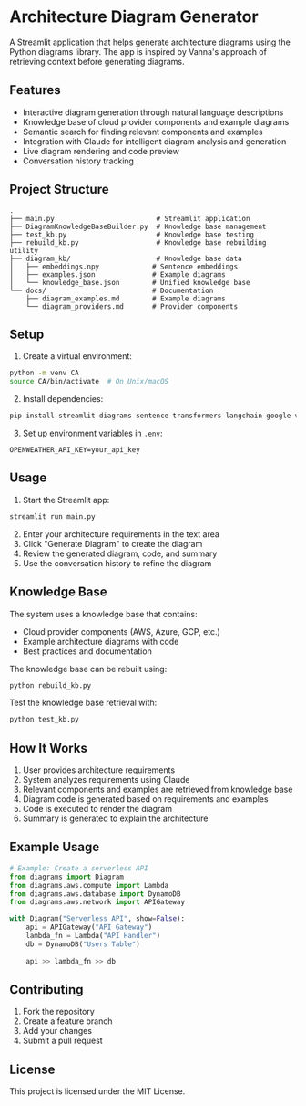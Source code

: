 # Architecture Diagram Generator

A Streamlit application that helps generate architecture diagrams using the Python diagrams library. The app is inspired by Vanna's approach of retrieving context before generating diagrams.

## Features

- Interactive diagram generation through natural language descriptions
- Knowledge base of cloud provider components and example diagrams
- Semantic search for finding relevant components and examples
- Integration with Claude for intelligent diagram analysis and generation
- Live diagram rendering and code preview
- Conversation history tracking

## Project Structure

```
.
├── main.py                         # Streamlit application
├── DiagramKnowledgeBaseBuilder.py  # Knowledge base management
├── test_kb.py                      # Knowledge base testing
├── rebuild_kb.py                   # Knowledge base rebuilding utility
├── diagram_kb/                     # Knowledge base data
│   ├── embeddings.npy             # Sentence embeddings
│   ├── examples.json              # Example diagrams
│   └── knowledge_base.json        # Unified knowledge base
└── docs/                          # Documentation
    ├── diagram_examples.md        # Example diagrams
    └── diagram_providers.md       # Provider components
```

## Setup

1. Create a virtual environment:
```bash
python -m venv CA
source CA/bin/activate  # On Unix/macOS
```

2. Install dependencies:
```bash
pip install streamlit diagrams sentence-transformers langchain-google-vertexai python-dotenv
```

3. Set up environment variables in `.env`:
```
OPENWEATHER_API_KEY=your_api_key
```

## Usage

1. Start the Streamlit app:
```bash
streamlit run main.py
```

2. Enter your architecture requirements in the text area
3. Click "Generate Diagram" to create the diagram
4. Review the generated diagram, code, and summary
5. Use the conversation history to refine the diagram

## Knowledge Base

The system uses a knowledge base that contains:
- Cloud provider components (AWS, Azure, GCP, etc.)
- Example architecture diagrams with code
- Best practices and documentation

The knowledge base can be rebuilt using:
```bash
python rebuild_kb.py
```

Test the knowledge base retrieval with:
```bash
python test_kb.py
```

## How It Works

1. User provides architecture requirements
2. System analyzes requirements using Claude
3. Relevant components and examples are retrieved from knowledge base
4. Diagram code is generated based on requirements and examples
5. Code is executed to render the diagram
6. Summary is generated to explain the architecture

## Example Usage

```python
# Example: Create a serverless API
from diagrams import Diagram
from diagrams.aws.compute import Lambda
from diagrams.aws.database import DynamoDB
from diagrams.aws.network import APIGateway

with Diagram("Serverless API", show=False):
    api = APIGateway("API Gateway")
    lambda_fn = Lambda("API Handler")
    db = DynamoDB("Users Table")
    
    api >> lambda_fn >> db
```

## Contributing

1. Fork the repository
2. Create a feature branch
3. Add your changes
4. Submit a pull request

## License

This project is licensed under the MIT License.
